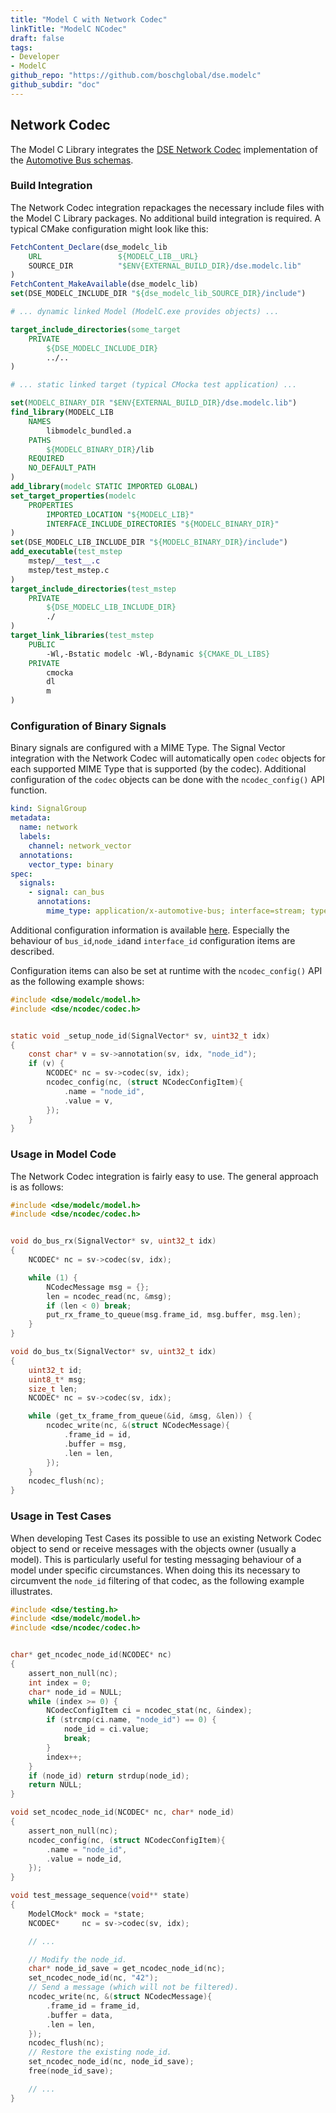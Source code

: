 ```yaml
---
title: "Model C with Network Codec"
linkTitle: "ModelC NCodec"
draft: false
tags:
- Developer
- ModelC
github_repo: "https://github.com/boschglobal/dse.modelc"
github_subdir: "doc"
---
```


## Network Codec

The Model C Library integrates the [DSE Network Codec](https://github.com/boschglobal/dse.standards/tree/main/dse/ncodec) implementation of the [Automotive Bus schemas](https://github.com/boschglobal/automotive-bus-schema).


### Build Integration

The Network Codec integration repackages the necessary include files with the Model C Library packages. No additional build integration is required.
A typical CMake configuration might look like this:

```cmake
FetchContent_Declare(dse_modelc_lib
    URL                 ${MODELC_LIB__URL}
    SOURCE_DIR          "$ENV{EXTERNAL_BUILD_DIR}/dse.modelc.lib"
)
FetchContent_MakeAvailable(dse_modelc_lib)
set(DSE_MODELC_INCLUDE_DIR "${dse_modelc_lib_SOURCE_DIR}/include")

# ... dynamic linked Model (ModelC.exe provides objects) ...

target_include_directories(some_target
    PRIVATE
        ${DSE_MODELC_INCLUDE_DIR}
        ../..
)

# ... static linked target (typical CMocka test application) ...

set(MODELC_BINARY_DIR "$ENV{EXTERNAL_BUILD_DIR}/dse.modelc.lib")
find_library(MODELC_LIB
    NAMES
        libmodelc_bundled.a
    PATHS
        ${MODELC_BINARY_DIR}/lib
    REQUIRED
    NO_DEFAULT_PATH
)
add_library(modelc STATIC IMPORTED GLOBAL)
set_target_properties(modelc
    PROPERTIES
        IMPORTED_LOCATION "${MODELC_LIB}"
        INTERFACE_INCLUDE_DIRECTORIES "${MODELC_BINARY_DIR}"
)
set(DSE_MODELC_LIB_INCLUDE_DIR "${MODELC_BINARY_DIR}/include")
add_executable(test_mstep
    mstep/__test__.c
    mstep/test_mstep.c
)
target_include_directories(test_mstep
    PRIVATE
        ${DSE_MODELC_LIB_INCLUDE_DIR}
        ./
)
target_link_libraries(test_mstep
    PUBLIC
        -Wl,-Bstatic modelc -Wl,-Bdynamic ${CMAKE_DL_LIBS}
    PRIVATE
        cmocka
        dl
        m
)
```


### Configuration of Binary Signals

Binary signals are configured with a MIME Type. The Signal Vector integration with the Network Codec will automatically open `codec` objects for each supported MIME Type that is supported (by the codec). Additional configuration of the `codec` objects can be done with the `ncodec_config()` API function.

```yaml
kind: SignalGroup
metadata:
  name: network
  labels:
    channel: network_vector
  annotations:
    vector_type: binary
spec:
  signals:
    - signal: can_bus
      annotations:
        mime_type: application/x-automotive-bus; interface=stream; type=frame; bus=can; schema=fbs; bus_id=1; node_id=2; interface_id=3
```

Additional configuration information is available [here](https://github.com/boschglobal/dse.standards/blob/main/dse/ncodec/libs/automotive-bus/README.md). Especially the behaviour of `bus_id`,`node_id`and `interface_id` configuration items are described.


Configuration items can also be set at runtime with the `ncodec_config()` API as the following example shows:

```c
#include <dse/modelc/model.h>
#include <dse/ncodec/codec.h>


static void _setup_node_id(SignalVector* sv, uint32_t idx)
{
    const char* v = sv->annotation(sv, idx, "node_id");
    if (v) {
        NCODEC* nc = sv->codec(sv, idx);
        ncodec_config(nc, (struct NCodecConfigItem){
            .name = "node_id",
            .value = v,
        });
    }
}
```

### Usage in Model Code

The Network Codec integration is fairly easy to use. The general approach is as follows:

```c
#include <dse/modelc/model.h>
#include <dse/ncodec/codec.h>


void do_bus_rx(SignalVector* sv, uint32_t idx)
{
    NCODEC* nc = sv->codec(sv, idx);

    while (1) {
        NCodecMessage msg = {};
        len = ncodec_read(nc, &msg);
        if (len < 0) break;
        put_rx_frame_to_queue(msg.frame_id, msg.buffer, msg.len);
    }
}

void do_bus_tx(SignalVector* sv, uint32_t idx)
{
    uint32_t id;
    uint8_t* msg;
    size_t len;
    NCODEC* nc = sv->codec(sv, idx);

    while (get_tx_frame_from_queue(&id, &msg, &len)) {
        ncodec_write(nc, &(struct NCodecMessage){
            .frame_id = id,
            .buffer = msg,
            .len = len,
        });
    }
    ncodec_flush(nc);
}

```

### Usage in Test Cases

When developing Test Cases its possible to use an existing Network Codec object
to send or receive messages with the objects owner (usually a model). This is
particularly useful for testing messaging behaviour of a model under specific
circumstances. When doing this its necessary to circumvent the `node_id`
filtering of that codec, as the following example illustrates.

```c
#include <dse/testing.h>
#include <dse/modelc/model.h>
#include <dse/ncodec/codec.h>


char* get_ncodec_node_id(NCODEC* nc)
{
    assert_non_null(nc);
    int index = 0;
    char* node_id = NULL;
    while (index >= 0) {
        NCodecConfigItem ci = ncodec_stat(nc, &index);
        if (strcmp(ci.name, "node_id") == 0) {
            node_id = ci.value;
            break;
        }
        index++;
    }
    if (node_id) return strdup(node_id);
    return NULL;
}

void set_ncodec_node_id(NCODEC* nc, char* node_id)
{
    assert_non_null(nc);
    ncodec_config(nc, (struct NCodecConfigItem){
        .name = "node_id",
        .value = node_id,
    });
}

void test_message_sequence(void** state)
{
    ModelCMock* mock = *state;
    NCODEC*     nc = sv->codec(sv, idx);

    // ...

    // Modify the node_id.
    char* node_id_save = get_ncodec_node_id(nc);
    set_ncodec_node_id(nc, "42");
    // Send a message (which will not be filtered).
    ncodec_write(nc, &(struct NCodecMessage){
        .frame_id = frame_id,
        .buffer = data,
        .len = len,
    });
    ncodec_flush(nc);
    // Restore the existing node_id.
    set_ncodec_node_id(nc, node_id_save);
    free(node_id_save);

    // ...
}

```
